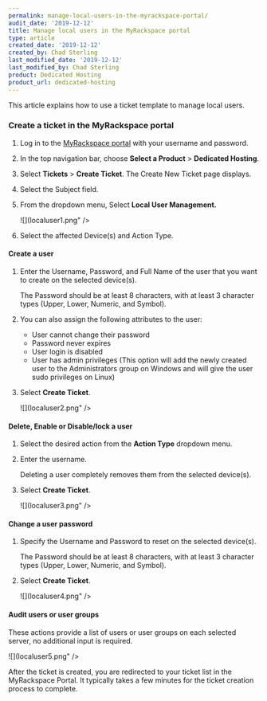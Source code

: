 ```yaml
---
permalink: manage-local-users-in-the-myrackspace-portal/
audit_date: '2019-12-12'
title: Manage local users in the MyRackspace portal
type: article
created_date: '2019-12-12'
created_by: Chad Sterling
last_modified_date: '2019-12-12'
last_modified_by: Chad Sterling
product: Dedicated Hosting
product_url: dedicated-hosting
---
```


This article explains how to use a ticket template to manage local users.

### Create a ticket in the MyRackspace portal

1. Log in to the [MyRackspace portal](https://login.rackspace.com/login) with your username and
   password.

2. In the top navigation bar, choose **Select a Product** > **Dedicated Hosting**.

3. Select **Tickets** > **Create Ticket**. The Create New Ticket page displays. 

4. Select the Subject field.

5. From the dropdown menu, Select **Local User Management.**

   ![](localuser1.png" />

6. Select the affected Device(s) and Action Type.

#### Create a user

1. Enter the Username, Password, and Full Name of the user that you want to create on the selected device(s). 
    
   The Password should be at least 8 characters, with at least 3 character types
   (Upper, Lower, Numeric, and Symbol).

2. You can also assign the following attributes to the user:

    - User cannot change their password
    - Password never expires
    - User login is disabled
    - User has admin privileges (This option will add the newly created user to the Administrators group on
      Windows and will give the user sudo privileges on Linux)

3. Select **Create Ticket**.

   ![](localuser2.png" />

#### Delete, Enable or Disable/lock a user 

1. Select the desired action from the **Action Type** dropdown menu. 

2. Enter the username. 

   Deleting a user completely removes them from the selected device(s).

3. Select **Create Ticket**.

   ![](localuser3.png" />

#### Change a user password

1. Specify the Username and Password to reset on the selected device(s). 

   The Password should be at least 8 characters, with at least 3 character types
   (Upper, Lower, Numeric, and Symbol).

2. Select **Create Ticket**.

   ![](localuser4.png" />

#### Audit users or user groups  

These actions provide a list of users or user groups on each selected server, no additional input is required.

![](localuser5.png" />

  After the ticket is created, you are redirected to your ticket list in the MyRackspace Portal. It typically takes a few minutes for the ticket creation process to complete.

